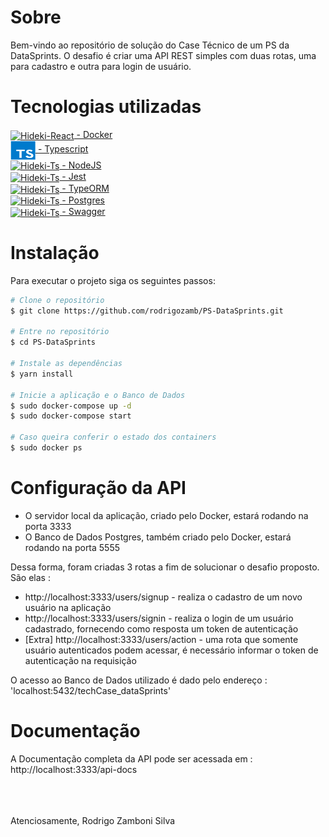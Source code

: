


#
# Sobre

Bem-vindo ao repositório de solução do Case Técnico de um PS da DataSprints. O desafio é criar uma API REST simples com duas rotas, uma para cadastro e outra para login de usuário. 


# Tecnologias utilizadas
 <a href="https://www.docker.com/"><img align="center" alt="Hideki-React" height="30" width="34" src="https://img.icons8.com/color/480/docker.png"> - Docker</a><br/>
<a href="https://www.typescriptlang.org/"><img align="center" alt="Hideki-Ts" height="30" width="40" src="https://raw.githubusercontent.com/devicons/devicon/master/icons/typescript/typescript-plain.svg"> - Typescript</a><br/>
<a href="https://nodejs.org/en/"><img align="center" alt="Hideki-Ts" height="30" width="40" src="https://img.icons8.com/color/480/nodejs.png"> - NodeJS</a><br/>
<a href="https://jestjs.io/pt-BR/"><img align="center" alt="Hideki-Ts" height="30" width="40" src="https://camo.githubusercontent.com/62089edec0ee40bb26b3bf5f973b14d7f8e4b4e942f115cde5b9a5f9c0ca3382/687474703a2f2f7365656b6c6f676f2e636f6d2f696d616765732f4a2f6a6573742d6c6f676f2d463939303145424246372d7365656b6c6f676f2e636f6d2e706e67"> - Jest</a><br/>
<a href="https://nodejs.org/en/"><img align="center" alt="Hideki-Ts" height="30" width="40" src="https://avatars.githubusercontent.com/u/20165699?s=200&v=4"> - TypeORM</a><br/>
<a href="https://www.postgresql.org/"><img align="center" alt="Hideki-Ts" height="30" width="40" src="https://img.icons8.com/color/480/postgresql.png"> - Postgres</a><br/>
<a href="https://swagger.io/"><img align="center" alt="Hideki-Ts" height="30" width="40" src="https://avatars0.githubusercontent.com/u/7658037?v=3&s=200"> - Swagger</a><br/>

# Instalação
Para executar o projeto siga os seguintes passos:<br/>
```bash
# Clone o repositório
$ git clone https://github.com/rodrigozamb/PS-DataSprints.git

# Entre no repositório
$ cd PS-DataSprints

# Instale as dependências
$ yarn install

# Inicie a aplicação e o Banco de Dados
$ sudo docker-compose up -d
$ sudo docker-compose start

# Caso queira conferir o estado dos containers
$ sudo docker ps
```
# Configuração da API
- O servidor local da aplicação, criado pelo Docker, estará rodando na porta 3333<br/>
- O Banco de Dados Postgres, também criado pelo Docker, estará rodando na porta 5555<br/>

Dessa forma, foram criadas 3 rotas a fim de solucionar o desafio proposto.<br/>
São elas :<br/>
 - http://localhost:3333/users/signup - realiza o cadastro de um novo usuário na aplicação <br/>
 - http://localhost:3333/users/signin - realiza o login de um usuário cadastrado, fornecendo como resposta um token de autenticação<br/>
 - [Extra] http://localhost:3333/users/action - uma rota que somente usuário autenticados podem acessar, é necessário informar o token de autenticação na requisição<br/>

O acesso ao Banco de Dados utilizado é dado pelo endereço : 'localhost:5432/techCase_dataSprints'

# Documentação
A Documentação completa da API pode ser acessada em :<br/>
http://localhost:3333/api-docs <br/>

<br/>
<br/>
<br/>
Atenciosamente, Rodrigo Zamboni Silva
